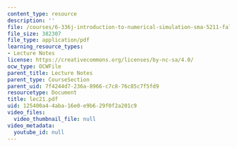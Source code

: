 ```yaml
---
content_type: resource
description: ''
file: /courses/6-336j-introduction-to-numerical-simulation-sma-5211-fall-2003/125400a44aba16e0e9b629f0f2a201c9_lec21.pdf
file_size: 382307
file_type: application/pdf
learning_resource_types:
- Lecture Notes
license: https://creativecommons.org/licenses/by-nc-sa/4.0/
ocw_type: OCWFile
parent_title: Lecture Notes
parent_type: CourseSection
parent_uid: 7f4244d7-236a-8966-c7c8-76c85c7f5fd9
resourcetype: Document
title: lec21.pdf
uid: 125400a4-4aba-16e0-e9b6-29f0f2a201c9
video_files:
  video_thumbnail_file: null
video_metadata:
  youtube_id: null
---
```

